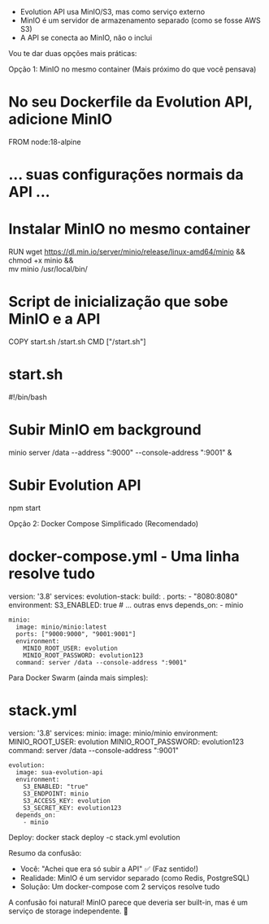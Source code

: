  - Evolution API usa MinIO/S3, mas como serviço externo
  - MinIO é um servidor de armazenamento separado (como se fosse AWS S3)
  - A API se conecta ao MinIO, não o inclui

  Vou te dar duas opções mais práticas:

  Opção 1: MinIO no mesmo container (Mais próximo do que você pensava)

  # No seu Dockerfile da Evolution API, adicione MinIO
  FROM node:18-alpine
  # ... suas configurações normais da API ...

  # Instalar MinIO no mesmo container
  RUN wget https://dl.min.io/server/minio/release/linux-amd64/minio && \
      chmod +x minio && \
      mv minio /usr/local/bin/

  # Script de inicialização que sobe MinIO e a API
  COPY start.sh /start.sh
  CMD ["/start.sh"]

  # start.sh
  #!/bin/bash
  # Subir MinIO em background
  minio server /data --address ":9000" --console-address ":9001" &

  # Subir Evolution API
  npm start

  Opção 2: Docker Compose Simplificado (Recomendado)

  # docker-compose.yml - Uma linha resolve tudo
  version: '3.8'
  services:
    evolution-stack:
      build: .
      ports:
        - "8080:8080"
      environment:
        S3_ENABLED: true
        # ... outras envs
      depends_on:
        - minio

    minio:
      image: minio/minio:latest
      ports: ["9000:9000", "9001:9001"]
      environment:
        MINIO_ROOT_USER: evolution
        MINIO_ROOT_PASSWORD: evolution123
      command: server /data --console-address ":9001"

  Para Docker Swarm (ainda mais simples):

  # stack.yml
  version: '3.8'
  services:
    minio:
      image: minio/minio
      environment:
        MINIO_ROOT_USER: evolution
        MINIO_ROOT_PASSWORD: evolution123
      command: server /data --console-address ":9001"

    evolution:
      image: sua-evolution-api
      environment:
        S3_ENABLED: "true"
        S3_ENDPOINT: minio
        S3_ACCESS_KEY: evolution
        S3_SECRET_KEY: evolution123
      depends_on:
        - minio

  Deploy: docker stack deploy -c stack.yml evolution

  Resumo da confusão:

  - Você: "Achei que era só subir a API" ✅ (Faz sentido!)
  - Realidade: MinIO é um servidor separado (como Redis, PostgreSQL)
  - Solução: Um docker-compose com 2 serviços resolve tudo

  A confusão foi natural! MinIO parece que deveria ser built-in, mas é um serviço de storage independente. 🎯